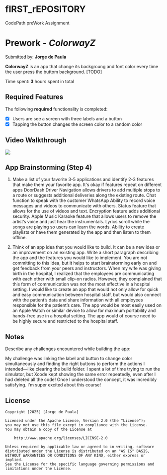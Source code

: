 # fIRST_rEPOSITORY
CodePath preWork Assignment

# Prework - *ColorwayZ*

Submitted by: **Jorge de Paula**

**ColorwayZ** is an app that change its backgroung and font color every time the user press the buttom background. [TODO] 

Time spent: **3** hours spent in total

## Required Features

The following **required** functionality is completed:

- [x] Users are see a screen with three labels and a button
- [x] Tapping the button changes the screen color to a random color
 
## Video Walkthrough
<div>
    <a href="https://www.loom.com/share/adb3269dda1647f0a8380b189f069eea">
    </a>
    <a href="https://www.loom.com/share/adb3269dda1647f0a8380b189f069eea">
      <img style="max-width:300px;" src="https://cdn.loom.com/sessions/thumbnails/adb3269dda1647f0a8380b189f069eea-da4525a92a50f91c-full-play.gif">
    </a>
  </div>


## App Brainstorming (Step 4)
1) Make a list of your favorite 3-5 applications and identify 2-3 features that make them your favorite app. It's okay if features repeat on different apps
DoorDash Driver
Navigation allows drivers to add multiple stops to a route or suggests additional deliveries along the existing route.
Chat function to speak with the customer
WhatsApp
Ability to record voice messages and videos to communicate with others.
Status feature that allows for the use of videos and text.
Encryption feature adds additional security. 
Apple Music
Karaoke feature that allows users to remove the artist’s voice and just hear the instrumentals.
Lyrics scroll while the songs are playing so users can learn the words.
Ability to create playlists or have them generated by the app and then listen to them offline. 


2) Think of an app idea that you would like to build. It can be a new idea or an improvement on an existing app. Write a short paragraph describing the app and the features you would like to implement. You are not committing to this idea, but it helps to start brainstorming early on and get feedback from your peers and instructors.
    When my wife was giving birth in the hospital, I realized that the employees are communicating with each other with small clip-on radios. However, they complained that this form of communication was not the most effective in a hospital setting. I would like to create an app that would not only allow for quick and easy communication between hospital staff, but would also connect with the patient’s data and share information with all employees responsible for the patient’s care. The app would be most easily used on an Apple Watch or similar device to allow for maximum portability and hands-free use in a hospital setting. The app would of course need to be highly secure and restricted to the hospital staff.


## Notes

Describe any challenges encountered while building the app:

My challenge was linking the label and button to change color simultaneously and finding the right buttons to perform the actions I intended—like clearing the build folder. I spent a lot of time trying to run the simulator, but Xcode kept showing the same error repeatedly, even after I had deleted all the code! Once I understood the concept, it was incredibly satisfying. I'm super excited about this course!  

## License

    Copyright [2025] [Jorge de Paula]

    Licensed under the Apache License, Version 2.0 (the "License");
    you may not use this file except in compliance with the License.
    You may obtain a copy of the License at

        http://www.apache.org/licenses/LICENSE-2.0

    Unless required by applicable law or agreed to in writing, software
    distributed under the License is distributed on an "AS IS" BASIS,
    WITHOUT WARRANTIES OR CONDITIONS OF ANY KIND, either express or implied.
    See the License for the specific language governing permissions and
    limitations under the License.
